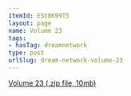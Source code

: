```yaml
---
itemId: ESt8K99T5
layout: page
name: Volume 23
tags:
- hasTag: dreamnetwork
type: post
urlSlug: dream-network-volume-23
---
```

<a href="../files/Volume_23.zip" download>Volume 23 (.zip file, 10mb)</a>